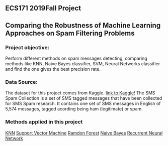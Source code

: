 ##  ECS171 2019Fall Project 

## Comparing the Robustness of Machine Learning Approaches on Spam Filtering Problems

### Project objective:  
Perform different methods on spam messages detecting, comparing methods like KNN, Naive Bayes classifier, SVM, Neural Networks classifier and find the one gives the best precision rate.

### Data Source: 
The dataset for this project comes from Kaggle. [link to Kaggle!](https://www.kaggle.com/uciml/sms-spam-collection-dataset)
The SMS Spam Collection is a set of SMS tagged messages that have been collected for SMS Spam research. It contains one set of SMS messages in English of 5,574 messages, tagged acording being ham (legitimate) or spam.  

### Methods applied in this project 
[KNN](https://github.com/ECS171-Project/Final-project/blob/master/SVC%20and%20KNN.ipynb)
[Support Vector Machine](https://github.com/ECS171-Project/Final-project/blob/master/SVC%20and%20KNN.ipynb)
[Ramdon Forest](https://github.com/ECS171-Project/Final-project/blob/master/SVC%20and%20KNN.ipynb)
[Naive Bayes](https://github.com/ECS171-Project/Final-project/blob/master/NaiiveBayes.ipynb)
[Recurrent Neural Network](https://github.com/ECS171-Project/Final-project/blob/master/Spam%20Classifier%20with%20ANN.ipynb)



